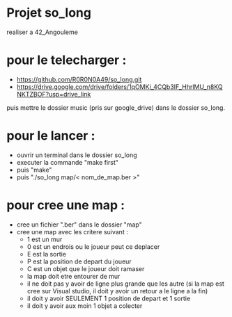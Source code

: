 # Projet so_long
realiser a 42_Angouleme

# pour le telecharger :
 - https://github.com/R0R0N0A49/so_long.git
 - https://drive.google.com/drive/folders/1qOMKi_4CQb3IF_HhrlMU_n8KQNKTZBOF?usp=drive_link

puis mettre le dossier music (pris sur google_drive) dans le dossier so_long.

# pour le lancer :
 - ouvrir un terminal dans le dossier so_long
 - executer la commande "make first"
 - puis "make"
 - puis "./so_long map/< nom_de_map.ber >"

# pour cree une map :
 - cree un fichier ".ber" dans le dossier "map"
 - cree une map avec les critere suivant :
    - 1 est un mur
    - 0 est un endrois ou le joueur peut ce deplacer
    - E est la sortie
    - P est la position de depart du joueur
    - C est un objet que le joueur doit ramaser
    - la map doit etre entourer de mur
    - il ne doit pas y avoir de ligne plus grande que les autre (si la map est cree sur Visual studio, il doit y avoir un retour a le ligne a la fin)
    - il doit y avoir SEULEMENT 1 position de depart et 1 sortie
    - il doit y avoir aux moin 1 objet a colecter
